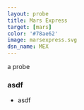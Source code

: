 ```yaml
---
layout: probe
title: Mars Express
target: [mars]
color: '#78ae62'
image: marsexpress.svg
dsn_name: MEX
---
```


a probe

### asdf

 - asdf

